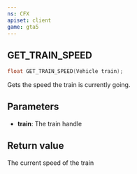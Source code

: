 ```yaml
---
ns: CFX
apiset: client
game: gta5
---
```

## GET_TRAIN_SPEED

```c
float GET_TRAIN_SPEED(Vehicle train);
```

Gets the speed the train is currently going.

## Parameters
* **train**: The train handle

## Return value
The current speed of the train